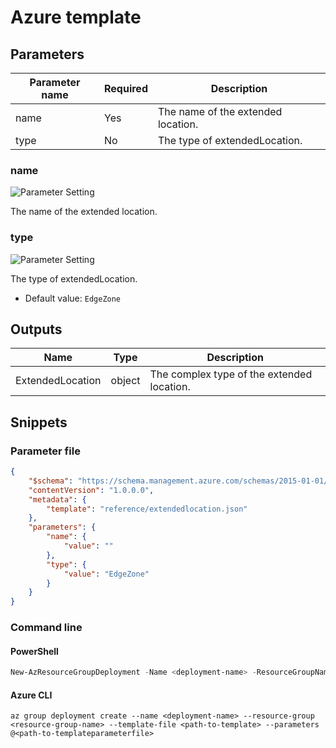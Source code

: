 # Azure template

## Parameters

Parameter name | Required | Description
-------------- | -------- | -----------
name           | Yes      | The name of the extended location.
type           | No       | The type of extendedLocation.

### name

![Parameter Setting](https://img.shields.io/badge/parameter-required-orange?style=flat-square)

The name of the extended location.

### type

![Parameter Setting](https://img.shields.io/badge/parameter-optional-green?style=flat-square)

The type of extendedLocation.

- Default value: `EdgeZone`

## Outputs

Name | Type | Description
---- | ---- | -----------
ExtendedLocation | object | The complex type of the extended location.

## Snippets

### Parameter file

```json
{
    "$schema": "https://schema.management.azure.com/schemas/2015-01-01/deploymentParameters.json#",
    "contentVersion": "1.0.0.0",
    "metadata": {
        "template": "reference/extendedlocation.json"
    },
    "parameters": {
        "name": {
            "value": ""
        },
        "type": {
            "value": "EdgeZone"
        }
    }
}
```

### Command line

#### PowerShell

```powershell
New-AzResourceGroupDeployment -Name <deployment-name> -ResourceGroupName <resource-group-name> -TemplateFile <path-to-template> -TemplateParameterFile <path-to-templateparameter>
```

#### Azure CLI

```text
az group deployment create --name <deployment-name> --resource-group <resource-group-name> --template-file <path-to-template> --parameters @<path-to-templateparameterfile>
```
